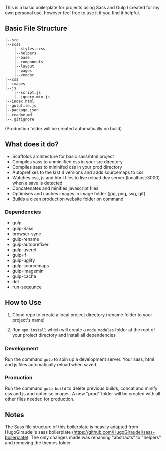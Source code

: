 This is a basic boilerplate for projects using Sass and Gulp I created for my own personal use, however feel free to use it if you find it helpful.

## Basic File Structure
```
|--src
|--scss
    |--styles.scss
    |--helpers
    |--base
    |--components
    |--layout
    |--pages
    |--vendor
|--css
|--images
|--js
    |--script.js
    |--jquery.min.js
|--index.html
|--gulpfile.js
|--package.json
|--readme.md
|--.gitignore
```

(Production folder will be created automatically on build)

## What does it do?

* Scaffolds architecture for basic sass/html project
* Compiles sass to unminiified css in your src directory
* Compiles sass to mininifed css in your prod directory
* Autoprefixes to the last 4 versions and adds sourcemaps to css
* Watches css, js and html files to live reload dev server (localhost:3000) when a save is detected
* Concatenates and minifies javascript files
* Optimises and caches images in image folder (jpg, png, svg, gif)
* Builds a clean production website folder on command


### Dependencies
* gulp
* gulp-Sass
* browser-sync
* gulp-rename
* gulp-autoprefixer
* gulp-useref
* gulp-if
* gulp-uglify
* gulp-sourcemaps
* gulp-imagemin
* gulp-cache
* del
* run-seqeunce


## How to Use

1. Clone repo to create a local project directory (rename folder to your project's name)

2. Run `npm install` which will create a `node_modules` folder at the root of your project directory and install all dependencies


### Development

Run the command `gulp` to spin up a development server. Your sass, html and js files automatically reload when saved.

### Production

Run the command `gulp build` to delete previous builds, concat and minify css and js and optimise images.
A new "prod" folder will be created with all other files needed for production. 


## Notes

The Sass file structure of this boilerplate is heavily adapted from HugoGiraudel's sass boilerplate (https://github.com/HugoGiraudel/sass-boilerplate). The only changes made was renaming "abstracts" to "helpers" and removing the themes folder.
